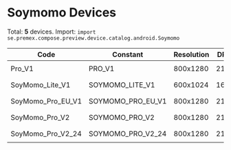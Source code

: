 # Soymomo Devices

Total: **5** devices. Import: `import se.premex.compose.preview.device.catalog.android.Soymomo`

| Code | Constant | Resolution | DPI | Compose Spec | Preview Usage |
|------|----------|------------|-----|-------------|---------------|
| Pro_V1 | PRO_V1 | 800x1280 | 213 | `spec:width=800px,height=1280px,dpi=213` | `@Preview(device = Soymomo.PRO_V1)` |
| SoyMomo_Lite_V1 | SOYMOMO_LITE_V1 | 600x1024 | 160 | `spec:width=600px,height=1024px,dpi=160` | `@Preview(device = Soymomo.SOYMOMO_LITE_V1)` |
| SoyMomo_Pro_EU_V1 | SOYMOMO_PRO_EU_V1 | 800x1280 | 213 | `spec:width=800px,height=1280px,dpi=213` | `@Preview(device = Soymomo.SOYMOMO_PRO_EU_V1)` |
| SoyMomo_Pro_V2 | SOYMOMO_PRO_V2 | 800x1280 | 213 | `spec:width=800px,height=1280px,dpi=213` | `@Preview(device = Soymomo.SOYMOMO_PRO_V2)` |
| SoyMomo_Pro_V2_24 | SOYMOMO_PRO_V2_24 | 800x1280 | 213 | `spec:width=800px,height=1280px,dpi=213` | `@Preview(device = Soymomo.SOYMOMO_PRO_V2_24)` |

<!-- Generated automatically. Do not edit manually. -->
